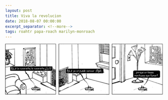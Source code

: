 ```yaml
---
layout: post
title: Viva la revolucion
date: 2018-08-07 00:00:00
excerpt_separator: <!--more-->
tags: roahtr papa-roach marilyn-monroach
---
```

<!--more-->
![roach on a hot tin roomba](/assets/img/roahtr_03_vivalarevolucion.png "eat :clap: the :clap: rich :clap:")
